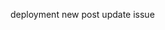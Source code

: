 
deployment new post update issue


<!-- search post  -->
<!-- infinite scrolling feature -->
<!-- fetch all post - sort by date -->
<!-- change user name -->
<!-- Dummy posts -->
<!-- deploy -->
<!-- generate blog using prompt  -->
<!-- gemini ai api integration -->
<!-- profile session  -->
<!-- update post  -->
<!-- delete post  -->
<!-- view post -->
<!-- login authentication -->
<!-- home page  -->
<!-- create post model -->
<!-- display post  -->
<!-- nav bar dynamic  -->
<!-- dark mode -->
<!-- footer section -->
<!-- share -->
<!-- logo change -->